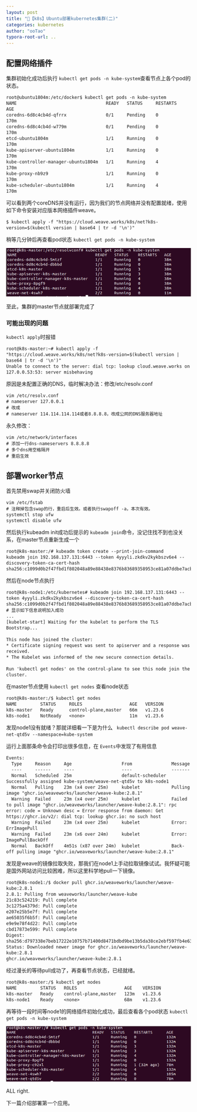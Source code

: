 ```yaml
---
layout: post
title: "🔧【k8s】Ubuntu部署kubernetes集群(二)"
categories: kubernetes
author: "ooTao"
typora-root-url: ..
---
```




## 配置网络插件

集群初始化成功后执行 `kubectl get pods -n kube-system`查看节点上各个pod的状态。

```shell
root@ubuntu1804m:/etc/docker$ kubectl get pods -n kube-system
NAME                                  READY   STATUS     RESTARTS   AGE
coredns-6d8c4cb4d-qfrrx               0/1     Pending    0          170m
coredns-6d8c4cb4d-w779m               0/1     Pending    0          170m
etcd-ubuntu1804m                      1/1     Running    0          170m
kube-apiserver-ubuntu1804m            1/1     Running    0          170m
kube-controller-manager-ubuntu1804m   1/1     Running    4          170m
kube-proxy-nb9z9                      1/1     Running    0          170m
kube-scheduler-ubuntu1804m            1/1     Running    4          170m
```

可以看到两个coreDNS并没有运行，因为我们的节点网络并没有配置就绪，使用如下命令安装对应版本网络插件weave。

```shell
$ kubectl apply -f "https://cloud.weave.works/k8s/net?k8s-version=$(kubectl version | base64 | tr -d '\n')"
```

稍等几分钟后再查看pod状态 `kubectl get pods -n kube-system`

![Snipaste_2022-05-06_15-16-11](/media/Snipaste_2022-05-06_15-16-11.jpg)

至此，集群的master节点就部署完成了

### 可能出现的问题

`kubectl apply`时报错

```shell
root@k8s-master:~# kubectl apply -f "https://cloud.weave.works/k8s/net?k8s-version=$(kubectl version | base64 | tr -d '\n')"
Unable to connect to the server: dial tcp: lookup cloud.weave.works on 127.0.0.53:53: server misbehaving
```

原因是未配置正确的DNS，临时解决办法：修改/etc/resolv.conf

```shell
vim /etc/resolv.conf
# nameserver 127.0.0.1
# 改成
# nameserver 114.114.114.114或者8.8.8.8，改成公网的DNS服务器地址
```

永久修改：

```shell
vim /etc/network/interfaces
# 添加一行dns-nameservers 8.8.8.8
# 多个dns用空格隔开
# 重启生效
```



## 部署worker节点

首先禁用swap并关闭防火墙

```shell
vim /etc/fstab             
# 注释掉包含swap的行，重启后生效。或者执行swapoff -a，本次有效。
systemctl stop ufw 
systemctl disable ufw
```

然后执行kubeadm init成功后提示的 `kubeadm join`命令，没记住找不到也没关系，在master节点重新生成一个

```shell
root@k8s-master:/# kubeadm token create --print-join-command
kubeadm join 192.168.137.131:6443 --token 4yyyli.zkdkv2kykbszv6e4 --discovery-token-ca-cert-hash sha256:c1099d0b2f47fbd1f802048a89e88438e8376b83689358953ce81a07ddbe7acb
```

然后在node节点执行

```shell
root@k8s-node1:/etc/kubernetes# kubeadm join 192.168.137.131:6443 --token 4yyyli.zkdkv2kykbszv6e4 --discovery-token-ca-cert-hash sha256:c1099d0b2f47fbd1f802048a89e88438e8376b83689358953ce81a07ddbe7acb 
# 显示如下信息说明加入成功
...
[kubelet-start] Waiting for the kubelet to perform the TLS Bootstrap...

This node has joined the cluster:
* Certificate signing request was sent to apiserver and a response was received.
* The Kubelet was informed of the new secure connection details.

Run 'kubectl get nodes' on the control-plane to see this node join the cluster.

```

在master节点使用 `kubectl get nodes` 查看node状态

```shell
root@k8s-master:/$ kubectl get nodes
NAME         STATUS     ROLES                  AGE   VERSION
k8s-master   Ready      control-plane,master   66m   v1.23.6
k8s-node1    NotReady   <none>                 11m   v1.23.6

```

发现node1没有就绪？那就详细看一下是为什么 ` kubectl describe pod weave-net-qtd5v --namespace=kube-system`

运行上面那条命令会打印出很多信息，在 `Events`中发现了有用信息

```shell
Events:
  Type     Reason     Age                   From               Message
  ----     ------     ----                  ----               -------
  Normal   Scheduled  25m                   default-scheduler  Successfully assigned kube-system/weave-net-qtd5v to k8s-node1
  Normal   Pulling    23m (x4 over 25m)     kubelet            Pulling image "ghcr.io/weaveworks/launcher/weave-kube:2.8.1"
  Warning  Failed     23m (x4 over 25m)     kubelet            Failed to pull image "ghcr.io/weaveworks/launcher/weave-kube:2.8.1": rpc error: code = Unknown desc = Error response from daemon: Get https://ghcr.io/v2/: dial tcp: lookup ghcr.io: no such host
  Warning  Failed     23m (x4 over 25m)     kubelet            Error: ErrImagePull
  Warning  Failed     23m (x6 over 24m)     kubelet            Error: ImagePullBackOff
  Normal   BackOff    4m51s (x87 over 24m)  kubelet            Back-off pulling image "ghcr.io/weaveworks/launcher/weave-kube:2.8.1"

```

发现是weave的镜像拉取失败，那我们在node1上手动拉取镜像试试。我怀疑可能是国外网站访问比较困难，所以这里科学地pull一下镜像。

```shell
root@k8s-node1:/$ docker pull ghcr.io/weaveworks/launcher/weave-kube:2.8.1
2.8.1: Pulling from weaveworks/launcher/weave-kube
21c83c524219: Pull complete 
3c1275a4379d: Pull complete 
e207e25b5e7f: Pull complete 
ae65035f6b5f: Pull complete 
e9e9e78f4d22: Pull complete 
cbd17873e599: Pull complete 
Digest: sha256:d797338e7beb17222e10757b71400d8471bdbd9be13b5da38ce2ebf597fb4e63
Status: Downloaded newer image for ghcr.io/weaveworks/launcher/weave-kube:2.8.1
ghcr.io/weaveworks/launcher/weave-kube:2.8.1
```

经过漫长的等待pull成功了，再查看节点状态，已经就绪。

```shell
root@k8s-master:/$ kubectl get nodes
NAME         STATUS   ROLES                  AGE    VERSION
k8s-master   Ready    control-plane,master   123m   v1.23.6
k8s-node1    Ready    <none>                 68m    v1.23.6
```

再等待一段时间等node1的网络插件初始化成功，最后查看各个pod状态 `kubectl get pods -n kube-system`

![Snipaste_2022-05-06_16-50-37](/media/Snipaste_2022-05-06_16-50-37.jpg)

ALL right.

下一篇介绍部署第一个应用。
